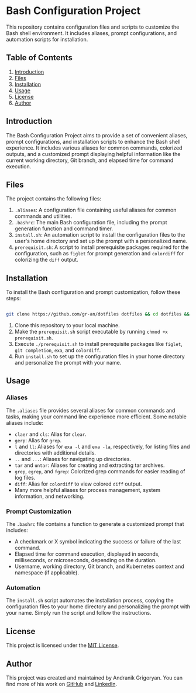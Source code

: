 # Bash Configuration Project

This repository contains configuration files and scripts to customize the Bash shell environment. It includes aliases, prompt configurations, and automation scripts for installation.

## Table of Contents

1. [Introduction](#introduction)
2. [Files](#files)
3. [Installation](#installation)
4. [Usage](#usage)
5. [License](#license)
6. [Author](#author)

## Introduction

The Bash Configuration Project aims to provide a set of convenient aliases, prompt configurations, and installation scripts to enhance the Bash shell experience. It includes various aliases for common commands, colorized outputs, and a customized prompt displaying helpful information like the current working directory, Git branch, and elapsed time for command execution.

## Files

The project contains the following files:

1. `.aliases`: A configuration file containing useful aliases for common commands and utilities.
2. `.bashrc`: The main Bash configuration file, including the prompt generation function and command timer.
3. `install.sh`: An automation script to install the configuration files to the user's home directory and set up the prompt with a personalized name.
4. `prerequisit.sh`: A script to install prerequisite packages required for the configuration, such as `figlet` for prompt generation and `colordiff` for colorizing the `diff` output.

## Installation

To install the Bash configuration and prompt customization, follow these steps:
```sh

git clone https://github.com/gr-an/dotfiles dotfiles && cd dotfiles && chmod +x install.sh && ./install.sh

```
1. Clone this repository to your local machine.
2. Make the `prerequisit.sh` script executable by running `chmod +x prerequisit.sh`.
3. Execute `./prerequisit.sh` to install prerequisite packages like `figlet`, `git completion`, `exa`, and `colordiff`.
4. Run `install.sh` to set up the configuration files in your home directory and personalize the prompt with your name.

## Usage

### Aliases

The `.aliases` file provides several aliases for common commands and tasks, making your command line experience more efficient. Some notable aliases include:

- `claer` and `cls`: Alias for `clear`.
- `gerp`: Alias for `grep`.
- `l` and `ll`: Aliases for `exa -l` and `exa -la`, respectively, for listing files and directories with additional details.
- `..` and `...`: Aliases for navigating up directories.
- `tar` and `untar`: Aliases for creating and extracting tar archives.
- `grep`, `egrep`, and `fgrep`: Colorized grep commands for easier reading of log files.
- `diff`: Alias for `colordiff` to view colored `diff` output.
- Many more helpful aliases for process management, system information, and networking.

### Prompt Customization

The `.bashrc` file contains a function to generate a customized prompt that includes:

- A checkmark or X symbol indicating the success or failure of the last command.
- Elapsed time for command execution, displayed in seconds, milliseconds, or microseconds, depending on the duration.
- Username, working directory, Git branch, and Kubernetes context and namespace (if applicable).

### Automation

The `install.sh` script automates the installation process, copying the configuration files to your home directory and personalizing the prompt with your name. Simply run the script and follow the instructions.

## License

This project is licensed under the [MIT License](LICENSE).

## Author

This project was created and maintained by Andranik Grigoryan. You can find more of his work on [GitHub](https://github.com/andranikgr) and [LinkedIn](https://www.linkedin.com/in/andranikgr/).

